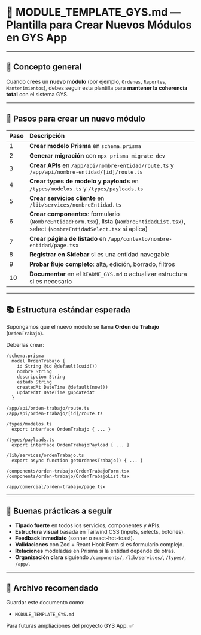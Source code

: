 # 📑 MODULE_TEMPLATE_GYS.md — Plantilla para Crear Nuevos Módulos en GYS App

---

## 🧠 Concepto general

Cuando crees un **nuevo módulo** (por ejemplo, `Ordenes`, `Reportes`, `Mantenimientos`), debes seguir esta plantilla para **mantener la coherencia total** con el sistema GYS.

---

## 🚀 Pasos para crear un nuevo módulo

| Paso | Descripción |
|:-----|:------------|
| 1 | **Crear modelo Prisma** en `schema.prisma` |
| 2 | **Generar migración** con `npx prisma migrate dev` |
| 3 | **Crear APIs** en `/app/api/nombre-entidad/route.ts` y `/app/api/nombre-entidad/[id]/route.ts` |
| 4 | **Crear types de modelo y payloads** en `/types/modelos.ts` y `/types/payloads.ts` |
| 5 | **Crear servicios cliente** en `/lib/services/nombreEntidad.ts` |
| 6 | **Crear componentes**: formulario (`NombreEntidadForm.tsx`), lista (`NombreEntidadList.tsx`), select (`NombreEntidadSelect.tsx` si aplica) |
| 7 | **Crear página de listado** en `/app/contexto/nombre-entidad/page.tsx` |
| 8 | **Registrar en Sidebar** si es una entidad navegable |
| 9 | **Probar flujo completo**: alta, edición, borrado, filtros |
| 10 | **Documentar** en el `README_GYS.md` o actualizar estructura si es necesario |

---

## 📚 Estructura estándar esperada

Supongamos que el nuevo módulo se llama **Orden de Trabajo** (`OrdenTrabajo`).

Deberías crear:

```plaintext
/schema.prisma
  model OrdenTrabajo {
    id String @id @default(cuid())
    nombre String
    descripcion String
    estado String
    createdAt DateTime @default(now())
    updatedAt DateTime @updatedAt
  }

/app/api/orden-trabajo/route.ts
/app/api/orden-trabajo/[id]/route.ts

/types/modelos.ts
  export interface OrdenTrabajo { ... }

/types/payloads.ts
  export interface OrdenTrabajoPayload { ... }

/lib/services/ordenTrabajo.ts
  export async function getOrdenesTrabajo() { ... }

/components/orden-trabajo/OrdenTrabajoForm.tsx
/components/orden-trabajo/OrdenTrabajoList.tsx

/app/comercial/orden-trabajo/page.tsx
```

---

## 🎯 Buenas prácticas a seguir

- **Tipado fuerte** en todos los servicios, componentes y APIs.
- **Estructura visual** basada en Tailwind CSS (inputs, selects, botones).
- **Feedback inmediato** (sonner o react-hot-toast).
- **Validaciones** con Zod + React Hook Form si es formulario complejo.
- **Relaciones** modeladas en Prisma si la entidad depende de otras.
- **Organización clara** siguiendo `/components/`, `/lib/services/`, `/types/`, `/app/`.

---

## 📄 Archivo recomendado

Guardar este documento como:
- `MODULE_TEMPLATE_GYS.md`

Para futuras ampliaciones del proyecto GYS App. ✅

